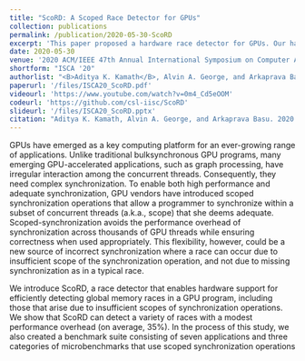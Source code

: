 ```yaml
---
title: "ScoRD: A Scoped Race Detector for GPUs"
collection: publications
permalink: /publication/2020-05-30-ScoRD
excerpt: 'This paper proposed a hardware race detector for GPUs. Our hardware was able to efficiently support detection of scoped races in GPU programs.'
date: 2020-05-30
venue: '2020 ACM/IEEE 47th Annual International Symposium on Computer Architecture (ISCA)'
shortform: "ISCA '20"
authorlist: "<B>Aditya K. Kamath</B>, Alvin A. George, and Arkaprava Basu"
paperurl: '/files/ISCA20_ScoRD.pdf'
videourl: 'https://www.youtube.com/watch?v=0m4_Cd5eOOM'
codeurl: 'https://github.com/csl-iisc/ScoRD'
slideurl: '/files/ISCA20_ScoRD.pptx'
citation: "Aditya K. Kamath, Alvin A. George, and Arkaprava Basu. 2020. ScoRD: a scoped race detector for GPUs. In Proceedings of the ACM/IEEE 47th Annual International Symposium on Computer Architecture (ISCA '20). IEEE Press, 1036–1049. DOI:https://doi.org/10.1109/ISCA45697.2020.00088"
---
```


GPUs have emerged as a key computing platform for an ever-growing range of applications. 
Unlike traditional bulksynchronous GPU programs, many emerging GPU-accelerated applications, such as graph processing, have irregular interaction among the concurrent threads. 
Consequently, they need complex synchronization. To enable both high performance and adequate synchronization, GPU vendors have introduced scoped synchronization operations that allow a programmer to synchronize within a subset of concurrent threads (a.k.a., scope) that she deems adequate. 
Scoped-synchronization avoids the performance overhead of synchronization across thousands of GPU threads while ensuring correctness when used appropriately.
This flexibility, however, could be a new source of incorrect synchronization where a race can occur due to insufficient scope of the synchronization operation, and not due to missing synchronization as in a typical race.

We introduce ScoRD, a race detector that enables hardware support for efficiently detecting global memory races in a GPU program, including those that arise due to insufficient scopes of synchronization operations. 
We show that ScoRD can detect a variety of races with a modest performance overhead (on average, 35%). 
In the process of this study, we also created a benchmark suite consisting of seven applications and three categories of microbenchmarks that use scoped synchronization operations

